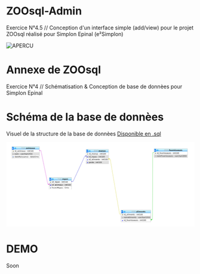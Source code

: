 # ZOOsql-Admin
Exercice N°4.5 // Conception d'un interface simple (add/view) pour le projet ZOOsql réalisé pour Simplon Epinal (e²Simplon)

![APERCU](https://raw.githubusercontent.com/bZez/ZOOsql-Admin/master/Screenshot-2017-11-10%20Base%20de%20donn%C3%A8es%20du%20ZOO.png)

# Annexe de ZOOsql
Exercice N°4 // Schématisation & Conception de base de donnèes pour Simplon Epinal 

# Schéma de la base de donnèes
Visuel de la structure de la base de donnèes [Disponible en .sql](https://raw.githubusercontent.com/bZez/ZOOsql/master/BDD/ZOO.sql)

![APERCU](https://raw.githubusercontent.com/bZez/ZOOsql/master/Screenshot-2017-11-2%20zoo%20dev%20localhost%20ZOO%20phpMyAdmin%204%207%205.png)

# DEMO
Soon

